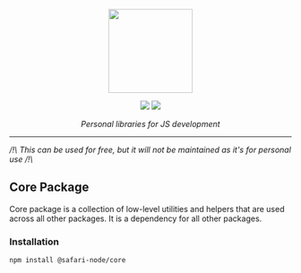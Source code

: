 <p align="center">
    <img width="150" src="https://avatars.githubusercontent.com/u/88612813">
</p>
<div align="center">
    <a href="https://dotnet.microsoft.com/en-us/"><img src="https://img.shields.io/badge/Typescript-blue.svg"></a>
<a href="https://dotnet.microsoft.com/en-us/"><img src="https://img.shields.io/badge/Javascript-yellow.svg"></a>
</div>

<p align="center">
    <em>Personal libraries for JS development </em>
</p>

---

_/!\ This can be used for free, but it will not be maintained as it's for personal use /!\\_

## Core Package

Core package is a collection of low-level utilities and helpers that are used across all other packages. It is a
dependency for all other packages.

### Installation

```bash
npm install @safari-node/core
```

